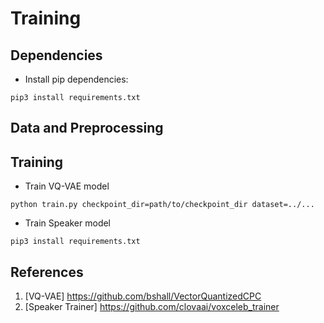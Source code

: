 # Training 

## Dependencies
* Install pip dependencies:
```
pip3 install requirements.txt
```


## Data and Preprocessing


## Training

* Train VQ-VAE model
```
python train.py checkpoint_dir=path/to/checkpoint_dir dataset=../...
```

* Train Speaker model
```
pip3 install requirements.txt
```

## References
1. [VQ-VAE] https://github.com/bshall/VectorQuantizedCPC
2. [Speaker Trainer] https://github.com/clovaai/voxceleb_trainer

